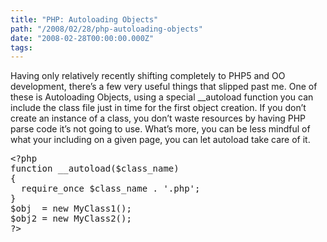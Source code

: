 ```yaml
---
title: "PHP: Autoloading Objects"
path: "/2008/02/28/php-autoloading-objects"
date: "2008-02-28T00:00:00.000Z"
tags:
---
```

Having only relatively recently shifting completely to PHP5 and OO development, there’s a few very useful things that slipped past me. One of these is Autoloading Objects, using a special __autoload function you can include the class file just in time for the first object creation. If you don’t create an instance of a class, you don’t waste resources by having PHP parse code it’s not going to use. What’s more, you can be less mindful of what your including on a given page, you can let autoload take care of it.

<pre>&lt;?php
function __autoload($class_name)
{
  require_once $class_name . '.php';
}
$obj  = new MyClass1();
$obj2 = new MyClass2();
?&gt;</pre>
